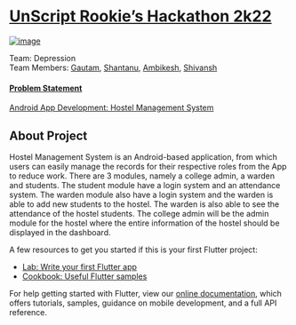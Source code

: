 # [UnScript Rookie’s Hackathon 2k22](https://unscript-rookies.netlify.app/)
[![image](https://user-images.githubusercontent.com/76626284/150655704-2a18d777-c805-46e1-bcb9-87c4e3dffb24.png)](https://unscript-rookies.netlify.app/)

Team: Depression <br />
Team Members: [Gautam](https://github.com/Darkknight131714), [Shantanu](https://github.com/underoot-iota), [Ambikesh](https://github.com/AmbikeshArman), [Shivansh](https://github.com/shivansh2741)

#### <ins>Problem Statement</ins>
[Android App Development: Hostel Management System](https://drive.google.com/file/d/1jsXJSSJldK6UWoy37u19vieMMOC6ZcoR/view?usp=sharing)


## About Project
Hostel Management System is an Android-based application, from which users can easily manage the records for their respective roles from the App to reduce work. There are 3 modules, namely a college admin, a warden and students. The student module have a login system and an attendance system. The warden module also have a login system and the warden is able to add new students to the hostel. The warden is also able to see the attendance of the hostel students. The college admin will be the admin module for the hostel where the entire information of the hostel should be displayed in the dashboard.

A few resources to get you started if this is your first Flutter project:

- [Lab: Write your first Flutter app](https://flutter.dev/docs/get-started/codelab)
- [Cookbook: Useful Flutter samples](https://flutter.dev/docs/cookbook)

For help getting started with Flutter, view our
[online documentation](https://flutter.dev/docs), which offers tutorials,
samples, guidance on mobile development, and a full API reference.
